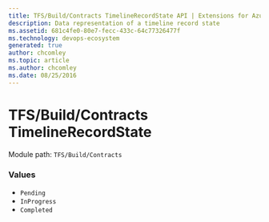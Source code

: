```yaml
---
title: TFS/Build/Contracts TimelineRecordState API | Extensions for Azure DevOps Services
description: Data representation of a timeline record state
ms.assetid: 681c4fe0-80e7-fecc-433c-64c77326477f
ms.technology: devops-ecosystem
generated: true
author: chcomley
ms.topic: article
ms.author: chcomley
ms.date: 08/25/2016
---
```


# TFS/Build/Contracts TimelineRecordState

Module path: `TFS/Build/Contracts`

### Values

- `Pending`
- `InProgress`
- `Completed`
